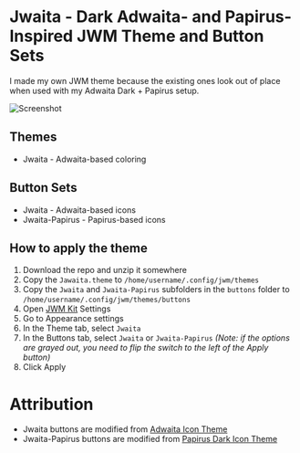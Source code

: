 # Jwaita - Dark Adwaita- and Papirus-Inspired JWM Theme and Button Sets
I made my own JWM theme because the existing ones look out of place when used with my Adwaita Dark + Papirus setup.

![Screenshot](https://github.com/wwwwwwari/good-looking-jwm-themes/assets/89649458/31e13b13-db55-4f89-9f16-e53948363633)

## Themes
* Jwaita - Adwaita-based coloring

## Button Sets
* Jwaita - Adwaita-based icons
* Jwaita-Papirus - Papirus-based icons

## How to apply the theme
1. Download the repo and unzip it somewhere
2. Copy the `Jawaita.theme` to `/home/username/.config/jwm/themes`
3. Copy the `Jwaita` and `Jwaita-Papirus` subfolders in the `buttons` folder to `/home/username/.config/jwm/themes/buttons`
4. Open [JWM Kit](https://codeberg.org/JWMKit/JWM_Kit/) Settings
5. Go to Appearance settings
6. In the Theme tab, select `Jwaita`
7. In the Buttons tab, select `Jwaita` or `Jwaita-Papirus` *(Note: if the options are grayed out, you need to flip the switch to the left of the Apply button)*
8. Click Apply

# Attribution
* Jwaita buttons are modified from [Adwaita Icon Theme](https://github.com/GNOME/adwaita-icon-theme)
* Jwaita-Papirus buttons are modified from [Papirus Dark Icon Theme](https://github.com/PapirusDevelopmentTeam/papirus-icon-theme)
